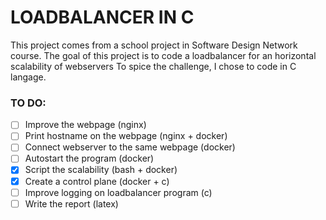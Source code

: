 # LOADBALANCER IN C 

This project comes from a school project in Software Design Network course.
The goal of this project is to code a loadbalancer for an horizontal scalability of webservers
To spice the challenge, I chose to code in C langage. 

### TO DO:
 - [ ] Improve the webpage  (nginx)
 - [ ] Print hostname on the webpage (nginx + docker)
 - [ ] Connect webserver to the same webpage (docker)
 - [ ] Autostart the program (docker)
 - [X] Script the scalability (bash + docker)
 - [X] Create a control plane (docker + c)
 - [ ] Improve logging on loadbalancer program (c)
 - [ ] Write the report (latex)

